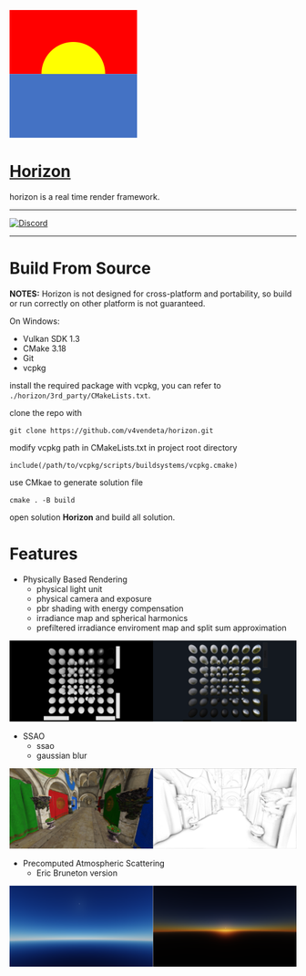 ![](docs/figs/horizon_224.png)

# [Horizon](https://github.com/v4vendeta/horizon/)

horizon is a real time render framework.

---

[![Discord](https://badgen.net/badge/icon/discord?icon=discord&label)](https://discord.gg/sc33JSBKVQ)

---

# Build From Source

**NOTES:** Horizon is not designed for cross-platform and portability, so build or run correctly on other platform is not guaranteed.

On Windows:

- Vulkan SDK 1.3
- CMake 3.18
- Git
- vcpkg

install the required package with vcpkg, you can refer to ```./horizon/3rd_party/CMakeLists.txt```.

clone the repo with

~~~
git clone https://github.com/v4vendeta/horizon.git
~~~

modify vcpkg path in CMakeLists.txt in project root directory

~~~
include(/path/to/vcpkg/scripts/buildsystems/vcpkg.cmake)
~~~


use CMkae to generate solution file

~~~
cmake . -B build
~~~

open solution **Horizon** and build all solution.

<!-- ./app.exe -config_path D:/codes/horizon/horizon/app/EngineConfig.ini -->

# Features

- Physically Based Rendering
  - physical light unit
  - physical camera and exposure
  - pbr shading with energy compensation
  - irradiance map and spherical harmonics
  - prefiltered irradiance enviroment map and split sum approximation

![](docs/figs/samples/pbs.png)

- SSAO
  - ssao
  - gaussian blur
 
![](docs/figs/samples/ssao.png)

- Precomputed Atmospheric Scattering
  - Eric Bruneton version
 
![](docs/figs/samples/atmosphere.png)
